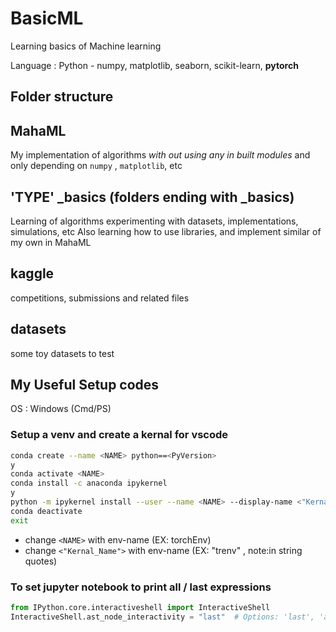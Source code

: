 # BasicML
Learning basics of Machine learning 

Language : Python - numpy, matplotlib, seaborn, scikit-learn, **pytorch**


## Folder structure
MahaML
---
My implementation of algorithms *with out using any in built modules* and only depending on `numpy` , `matplotlib`, etc

'TYPE' _basics (folders ending with _basics)
---
Learning of algorithms experimenting with datasets, implementations, simulations, etc 
Also learning how to use libraries, and implement similar of my own in MahaML

kaggle
---
competitions, submissions and related files

datasets
---
some toy datasets to test 


## My Useful Setup codes

OS : Windows (Cmd/PS)

### Setup a venv and create a kernal for vscode 

```bash
conda create --name <NAME> python==<PyVersion>
y
conda activate <NAME>
conda install -c anaconda ipykernel
y
python -m ipykernel install --user --name <NAME> --display-name <"Kernal_Name">
conda deactivate
exit

```



- change ```<NAME>``` with env-name (EX: torchEnv)
- change ```<"Kernal_Name">``` with env-name (EX: "trenv" , note:in string quotes)

### To set jupyter notebook to print all / last expressions

```python
from IPython.core.interactiveshell import InteractiveShell
InteractiveShell.ast_node_interactivity = "last"  # Options: 'last', 'all', 'last_expr'
```
